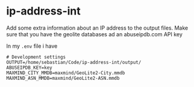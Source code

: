 # ip-address-int

Add some extra information about an IP address to the output files.
Make sure that you have the geolite databases ad an abuseipdb.com API key

In my `.env` file i have

```
# Development settings
OUTPUT=/home/sebastian/Code/ip-address-int/output/
ABUSEIPDB_KEY=key
MAXMIND_CITY_MMDB=maxmind/GeoLite2-City.mmdb
MAXMIND_ASN_MMDB=maxmind/GeoLite2-ASN.mmdb
```